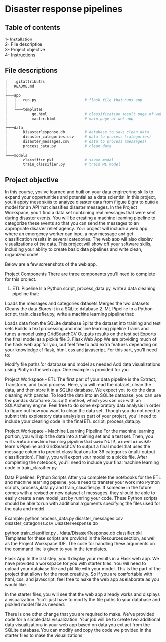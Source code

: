 # Disaster response pipelines

## Table of contents  
1- Installation  
2- File description  
3- Project objective  
4- Instructions 


## File descriptions

```bash
│   .gitattributes
│   README.md
│
├───app
│   │   run.py                      # flask file that runs app
│   │
│   └───templates
│           go.html                 # classification result page of web app
│           master.html             # main page of web app
│
├───data
│       DisasterResponse.db         # database to save clean data
│       disaster_categories.csv     # data to process (categories)
│       disaster_messages.csv       # data to process (messages)
│       process_data.py             # clean data
│
└───models
        classifier.pkl              # saved model
        train_classifier.py         # train ML model
```


## Project objective

In this course, you've learned and built on your data engineering skills to expand your opportunities and potential as a data scientist.
In this project, you'll apply these skills to analyze disaster data from Figure Eight to build a model for an API that classifies disaster messages.
In the Project Workspace, you'll find a data set containing real messages that were sent during disaster events. 
You will be creating a machine learning pipeline to categorize these events so that you can send the messages to an appropriate disaster relief agency.
Your project will include a web app where an emergency worker can input a new message and get classification results in several categories. 
The web app will also display visualizations of the data. 
This project will show off your software skills, including your ability to create basic data pipelines and write clean, organized code!

Below are a few screenshots of the web app.


Project Components
There are three components you'll need to complete for this project.

1. ETL Pipeline
In a Python script, process_data.py, write a data cleaning pipeline that:

Loads the messages and categories datasets
Merges the two datasets
Cleans the data
Stores it in a SQLite database
2. ML Pipeline
In a Python script, train_classifier.py, write a machine learning pipeline that:

Loads data from the SQLite database
Splits the dataset into training and test sets
Builds a text processing and machine learning pipeline
Trains and tunes a model using GridSearchCV
Outputs results on the test set
Exports the final model as a pickle file
3. Flask Web App
We are providing much of the flask web app for you, but feel free to add extra features depending on your knowledge of flask, html, css and javascript.
For this part, you'll need to:

Modify file paths for database and model as needed
Add data visualizations using Plotly in the web app. One example is provided for you

Project Workspace - ETL
The first part of your data pipeline is the Extract, Transform, and Load process. Here, you will read the dataset, clean the data, and then store it in a SQLite database. We expect you to do the data cleaning with pandas. 
To load the data into an SQLite database, you can use the pandas dataframe .to_sql() method, which you can use with an SQLAlchemy engine.
Feel free to do some exploratory data analysis in order to figure out how you want to clean the data set. 
Though you do not need to submit this exploratory data analysis as part of your project, you'll need to include your cleaning code in the final ETL script, process_data.py.

Project Workspace - Machine Learning Pipeline
For the machine learning portion, you will split the data into a training set and a test set. 
Then, you will create a machine learning pipeline that uses NLTK, as well as scikit-learn's Pipeline and GridSearchCV to output a final model that uses the message column to predict classifications for 36 categories (multi-output classification). Finally, you will export your model to a pickle file. After completing the notebook, you'll need to include your final machine learning code in train_classifier.py.

Data Pipelines: Python Scripts
After you complete the notebooks for the ETL and machine learning pipeline, you'll need to transfer your work into Python scripts, process_data.py and train_classifier.py.
If someone in the future comes with a revised or new dataset of messages, they should be able to easily create a new model just by running your code. 
These Python scripts should be able to run with additional arguments specifying the files used for the data and model.

Example:
python process_data.py disaster_messages.csv disaster_categories.csv DisasterResponse.db

python train_classifier.py ../data/DisasterResponse.db classifier.pkl
Templates for these scripts are provided in the Resources section, as well as the Project Workspace IDE.
The code for handling these arguments on the command line is given to you in the templates.

Flask App
In the last step, you'll display your results in a Flask web app. We have provided a workspace for you with starter files.
You will need to upload your database file and pkl file with your model.
This is the part of the project that allows for the most creativity. 
So if you are comfortable with html, css, and javascript, feel free to make the web app as elaborate as you would like.

In the starter files, you will see that the web app already works and displays a visualization.
You'll just have to modify the file paths to your database and pickled model file as needed.

There is one other change that you are required to make. We've provided code for a simple data visualization. 
Your job will be to create two additional data visualizations in your web app based on data you extract from the SQLite database. 
You can modify and copy the code we provided in the starter files to make the visualizations.






